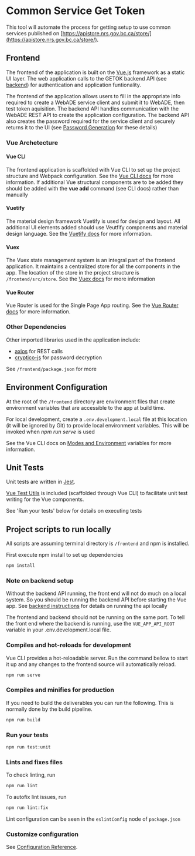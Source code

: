# Common Service Get Token

This tool will automate the process for getting setup to use common services published on [https://apistore.nrs.gov.bc.ca/store/](https://apistore.nrs.gov.bc.ca/store/).

## Frontend
The frontend of the application is built on the [Vue.js](https://vuejs.org/) framework as a static UI layer. The web application calls to the GETOK backend API (see [backend](../backend)) for authentication and application funtionality.

The frontend of the application allows users to fill in the appropriate info required to create a WebADE service client and submit it to WebADE, then test token aquisition. The backend API handles communication with the WebADE REST API to create the application configuration. The backend API also creates the password required for the service client and securely returns it to the UI (see [Password Generation](TBD) for these details)

### Vue Archetecture

#### Vue CLI
The frontend application is scaffolded with Vue CLI to set up the project structure and Webpack configuration. See the [Vue CLI docs](https://cli.vuejs.org/) for more information.
If additional Vue structural components are to be added they should be added with the **vue add** command (see CLI docs) rather than manually

#### Vuetify
The material design framework Vuetify is used for design and layout. All additional UI elements added should use Veutfify components and material design language. See the [Vuetify docs](https://vuetifyjs.com/en/getting-started/quick-start) for more information.

#### Vuex
The Vuex state management system is an integral part of the frontend application. It maintains a centralized store for all the components in the app. The location of the store in the project structure is `/frontend/src/store`. See the [Vuex docs](https://vuex.vuejs.org/) for more information

#### Vue Router
Vue Router is used for the Single Page App routing. See the [Vue Router docs](https://router.vuejs.org/) for more information.

### Other Dependencies
Other imported libraries used in the application include:

* [axios](https://github.com/axios/axios) for REST calls
* [cryptico-js](https://github.com/wwwtyro/cryptico) for password decryption


See `/frontend/package.json` for more

## Environment Configuration
At the root of the `/frontend` directory are environment files that create environment variables that are accessible to the app at build time.

For local development, create a `.env.development.local` file at this location (it will be ignored by Git) to provide local environment variables. This will be invoked when *npm run serve* is used

See the Vue CLI docs on [Modes and Environment](https://cli.vuejs.org/guide/mode-and-env.html) variables for more information.

## Unit Tests
Unit tests are written in [Jest](https://jestjs.io/).

[Vue Test Utils](https://vue-test-utils.vuejs.org/) is included (scaffolded through Vue CLI) to facilitate unit test writing for the Vue components.

See 'Run your tests' below for details on executing tests

## Project scripts to run locally
All scripts are assuming terminal directory is `/frontend` and npm is installed.

First execute npm install to set up dependencies

``` sh
npm install
```

### Note on backend setup
Without the backend API running, the front end will not do much on a local system. So you should be running the backend API before starting the Vue app. See [backend instructions](../backend/README.md) for details on running the api locally

The frontend and backend should not be running on the same port. To tell the front end where the backend is running, use the `VUE_APP_API_ROOT` variable in your .env.development.local file.

### Compiles and hot-reloads for development
Vue CLI provides a hot-reloadable server. Run the command bellow to start it up and any changes to the frontend source will automatically reload.

``` sh
npm run serve
```

### Compiles and minifies for production
If you need to build the deliverables you can run the following. This is normally done by the build pipeline.
``` sh
npm run build
```

### Run your tests

``` sh
npm run test:unit
```

### Lints and fixes files
To check linting, run

``` sh
npm run lint
```

To autofix lint issues, run

``` sh
npm run lint:fix
```
Lint configuration can be seen in the `eslintConfig` node of `package.json`

### Customize configuration

See [Configuration Reference](https://cli.vuejs.org/config/).
